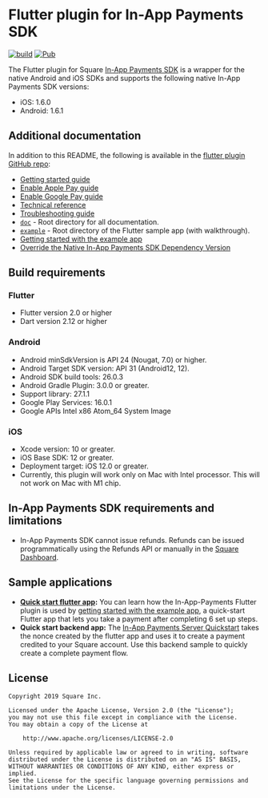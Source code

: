 # Flutter plugin for In-App Payments SDK

[![build](https://github.com/square/in-app-payments-flutter-plugin/actions/workflows/build.yml/badge.svg)](https://github.com/square/in-app-payments-flutter-plugin/actions/workflows/build.yml)
[![Pub](https://img.shields.io/pub/v/square_in_app_payments)](https://pub.dev/packages/square_in_app_payments)

The Flutter plugin for Square [In-App Payments SDK] is a wrapper for the native Android and iOS SDKs and 
supports the following native In-App Payments SDK versions:

  * iOS: 1.6.0
  * Android: 1.6.1

## Additional documentation

In addition to this README, the following is available in the [flutter plugin GitHub repo]:

* [Getting started guide]
* [Enable Apple Pay guide]
* [Enable Google Pay guide]
* [Technical reference]
* [Troubleshooting guide]
* [`doc`] - Root directory for all documentation.
* [`example`] - Root directory of the Flutter sample app (with walkthrough).
* [Getting started with the example app]
* [Override the Native In-App Payments SDK Dependency Version]

## Build requirements

### Flutter

* Flutter version 2.0 or higher
* Dart version 2.12 or higher
  
### Android

* Android minSdkVersion is API 24 (Nougat, 7.0) or higher. 
* Android Target SDK version: API 31 (Android12, 12).
* Android SDK build tools: 26.0.3
* Android Gradle Plugin: 3.0.0 or greater.
* Support library: 27.1.1
* Google Play Services: 16.0.1
* Google APIs Intel x86 Atom_64 System Image

### iOS

* Xcode version: 10 or greater.
* iOS Base SDK: 12 or greater.
* Deployment target: iOS 12.0 or greater.
* Currently, this plugin will work only on Mac with Intel processor. This will not work on Mac with M1 chip.

## In-App Payments SDK requirements and limitations

* In-App Payments SDK cannot issue refunds. Refunds can be issued programmatically using
  the Refunds API or manually in the [Square Dashboard].

## Sample applications
* **[Quick start flutter app]:** You can learn how the In-App-Payments Flutter plugin is used by [getting started with the example app], a quick-start Flutter app that lets you take a payment after completing 6 set up steps. 
* **Quick start backend app:** The [In-App Payments Server Quickstart](https://github.com/square/in-app-payments-server-quickstart) 
takes the nonce created by the flutter app and uses it to create a payment credited to your Square account. Use this backend sample to quickly create a complete payment flow.

## License

```
Copyright 2019 Square Inc.

Licensed under the Apache License, Version 2.0 (the "License");
you may not use this file except in compliance with the License.
You may obtain a copy of the License at

    http://www.apache.org/licenses/LICENSE-2.0

Unless required by applicable law or agreed to in writing, software
distributed under the License is distributed on an "AS IS" BASIS,
WITHOUT WARRANTIES OR CONDITIONS OF ANY KIND, either express or implied.
See the License for the specific language governing permissions and
limitations under the License.
```

[//]: # "Link anchor definitions"
[squareup.com/activate]: https://squareup.com/activate
[In-App Payments SDK]: https://developer.squareup.com/docs/in-app-payments-sdk/what-it-does
[Square Dashboard]: https://squareup.com/dashboard/
[Testing Mobile Apps]: https://docs.connect.squareup.com/testing/mobile
[`doc`]: https://github.com/square/in-app-payments-flutter-plugin/tree/master/doc
[`example`]: https://github.com/square/in-app-payments-flutter-plugin/tree/master/example
[Getting started guide]: https://github.com/square/in-app-payments-flutter-plugin/blob/master/doc/get-started.md
[Enable Apple Pay guide]: https://github.com/square/in-app-payments-flutter-plugin/blob/master/doc/enable-applepay.md
[Enable Google Pay guide]: https://github.com/square/in-app-payments-flutter-plugin/blob/master/doc/enable-googlepay.md
[Technical reference]: https://github.com/square/in-app-payments-flutter-plugin/blob/master/doc/reference.md
[Troubleshooting guide]: https://github.com/square/in-app-payments-flutter-plugin/blob/master/doc/troubleshooting.md
[flutter plugin GitHub repo]: https://github.com/square/in-app-payments-flutter-plugin/tree/master
[Getting started with the example app]: https://github.com/square/in-app-payments-flutter-plugin/tree/master/example/README.md
[Quick start flutter app]: https://github.com/square/in-app-payments-flutter-plugin/tree/master/example
[Override the Native In-App Payments SDK Dependency Version]: https://github.com/square/in-app-payments-flutter-plugin/blob/master/doc/versioning.md
